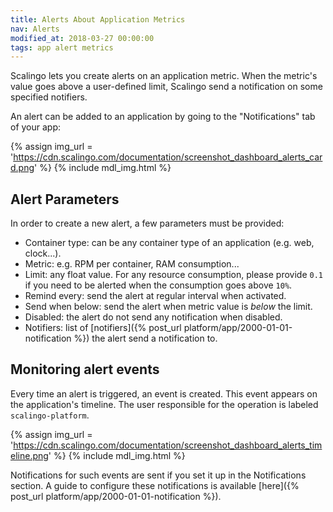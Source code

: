 ```yaml
---
title: Alerts About Application Metrics
nav: Alerts
modified_at: 2018-03-27 00:00:00
tags: app alert metrics
---
```


Scalingo lets you create alerts on an application metric. When the metric's value goes above a
user-defined limit, Scalingo send a notification on some specified notifiers.

An alert can be added to an application by going to the "Notifications" tab of your app:

{% assign img_url = 'https://cdn.scalingo.com/documentation/screenshot_dashboard_alerts_card.png' %}
{% include mdl_img.html %}

## Alert Parameters

In order to create a new alert, a few parameters must be provided:

- Container type: can be any container type of an application (e.g. web, clock...).
- Metric: e.g. RPM per container, RAM consumption...
- Limit: any float value. For any resource consumption, please provide `0.1` if you need to be
  alerted when the consumption goes above `10%`.
- Remind every: send the alert at regular interval when activated.
- Send when below: send the alert when metric value is _below_ the limit.
- Disabled: the alert do not send any notification when disabled.
- Notifiers: list of [notifiers]({% post_url platform/app/2000-01-01-notification %}) the alert send
  a notification to.

## Monitoring alert events

Every time an alert is triggered, an event is created. This event appears on the application's
timeline. The user responsible for the operation is labeled `scalingo-platform`.

{% assign img_url = 'https://cdn.scalingo.com/documentation/screenshot_dashboard_alerts_timeline.png' %}
{% include mdl_img.html %}

Notifications for such events are sent if you set it up in the Notifications section. A guide to
configure these notifications is available [here]({% post_url platform/app/2000-01-01-notification %}).
